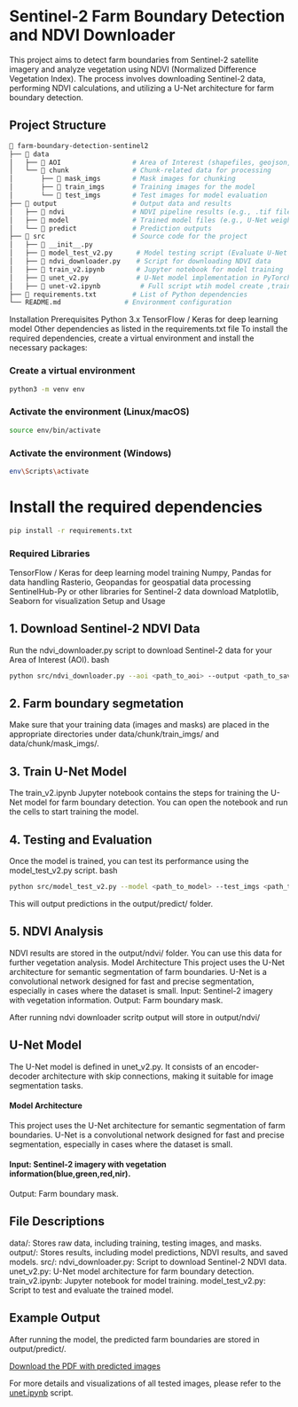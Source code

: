 # Sentinel-2 Farm Boundary Detection and NDVI Downloader
This project aims to detect farm boundaries from Sentinel-2 satellite imagery and analyze vegetation using NDVI (Normalized Difference Vegetation Index). The process involves downloading Sentinel-2 data, performing NDVI calculations, and utilizing a U-Net architecture for farm boundary detection.

## Project Structure

```bash
📂 farm-boundary-detection-sentinel2
├── 📂 data
│   ├── 📂 AOI                  # Area of Interest (shapefiles, geojson, etc.)
│   └── 📂 chunk                # Chunk-related data for processing
│       ├── 📂 mask_imgs        # Mask images for chunking
│       ├── 📂 train_imgs       # Training images for the model
│       └── 📂 test_imgs        # Test images for model evaluation
├── 📂 output                   # Output data and results
│   ├── 📂 ndvi                 # NDVI pipeline results (e.g., .tif files)
│   ├── 📂 model                # Trained model files (e.g., U-Net weights)
│   └── 📂 predict              # Prediction outputs
├── 📂 src                      # Source code for the project
│   ├── 📂 __init__.py
│   ├── 📂 model_test_v2.py      # Model testing script (Evaluate U-Net model)
│   ├── 📂 ndvi_downloader.py    # Script for downloading NDVI data
│   ├── 📂 train_v2.ipynb        # Jupyter notebook for model training
│   ├── 📂 unet_v2.py            # U-Net model implementation in PyTorch
│   ├── 📂 unet-v2.ipynb          # Full script wtih model create ,train and test and output
├── 📂 requirements.txt         # List of Python dependencies
└── README.md                # Environment configuration
```

Installation
Prerequisites
Python 3.x
TensorFlow / Keras for deep learning model
Other dependencies as listed in the requirements.txt file
To install the required dependencies, create a virtual environment and install the necessary packages:

### Create a virtual environment

```bash
python3 -m venv env
```
### Activate the environment (Linux/macOS)
```bash
source env/bin/activate
```
### Activate the environment (Windows)
```bash
env\Scripts\activate
```
# Install the required dependencies
```bash
pip install -r requirements.txt
```

### Required Libraries
TensorFlow / Keras for deep learning model training
Numpy, Pandas for data handling
Rasterio, Geopandas for geospatial data processing
SentinelHub-Py or other libraries for Sentinel-2 data download
Matplotlib, Seaborn for visualization
Setup and Usage
## 1. Download Sentinel-2 NDVI Data

Run the ndvi_downloader.py
 script to download Sentinel-2 data for your Area of Interest (AOI).
bash

```bash
python src/ndvi_downloader.py --aoi <path_to_aoi> --output <path_to_save_data>
```
## 2. Farm boundary segmetation 
Make sure that your training data (images and masks) are placed in the appropriate directories under data/chunk/train_imgs/ and data/chunk/mask_imgs/.
## 3. Train U-Net Model
The train_v2.ipynb Jupyter notebook contains the steps for training the U-Net model for farm boundary detection. You can open the notebook and run the cells to start training the model.
## 4. Testing and Evaluation
Once the model is trained, you can test its performance using the model_test_v2.py script.
bash

```bash
python src/model_test_v2.py --model <path_to_model> --test_imgs <path_to_test_images>
```
This will output predictions in the output/predict/ folder.
## 5. NDVI Analysis
NDVI results are stored in the output/ndvi/ folder. You can use this data for further vegetation analysis.
Model Architecture
This project uses the U-Net architecture for semantic segmentation of farm boundaries. U-Net is a convolutional network designed for fast and precise segmentation, especially in cases where the dataset is small.
Input: Sentinel-2 imagery with vegetation information.
Output: Farm boundary mask.

After running ndvi downloader scritp output will store in output/ndvi/

## U-Net Model
The U-Net model is defined in unet_v2.py. It consists of an encoder-decoder architecture with skip connections, making it suitable for image segmentation tasks.

#### Model Architecture
This project uses the U-Net architecture for semantic segmentation of farm boundaries. U-Net is a convolutional network designed for fast and precise segmentation, especially in cases where the dataset is small.

#### Input: Sentinel-2 imagery with vegetation information(blue,green,red,nir).
Output: Farm boundary mask.

## File Descriptions
data/: Stores raw data, including training, testing images, and masks.
output/: Stores results, including model predictions, NDVI results, and saved models.
src/:
ndvi_downloader.py: Script to download Sentinel-2 NDVI data.
unet_v2.py: U-Net model architecture for farm boundary detection.
train_v2.ipynb: Jupyter notebook for model training.
model_test_v2.py: Script to test and evaluate the trained model.
## Example Output
After running the model, the predicted farm boundaries are stored in output/predict/.

[Download the PDF with predicted images](./Detection%20Results_%20UNet%20Farm%20Boundary%20Segmentation.pdf)


For more details and visualizations of all tested images, please refer to the [unet.ipynb](src/unet.ipynb) script.



